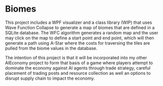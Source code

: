 # Biomes
This project includes a WPF visualizer and a class library (WIP) that uses Wave Function Collapse to generate a map of biomes that are defined in a SQLite database.  The WFC algorithm generates a random map and the user may click on the map to define a start point and end point, which will then generate a path using A-Star where the costs for traversing the tiles are pulled from the biome values in the database.

The intention of this project is that it will be incorporated into my other AIEconomy project to form that basis of a game where players attempt to dominate the economy against AI agents through trade strategy, careful placement of trading posts and resource collection as well an options to disrupt supply chain to impact the economy.
